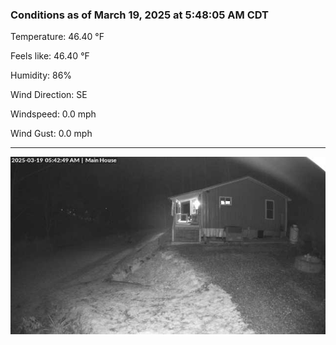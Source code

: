### Conditions as of March 19, 2025 at 5:48:05 AM CDT 

Temperature: 46.40 &deg;F

Feels like: 46.40 &deg;F

Humidity: 86%

Wind Direction: SE

Windspeed: 0.0 mph

Wind Gust: 0.0 mph

---

<img src="./images/latest.jpeg"/>

